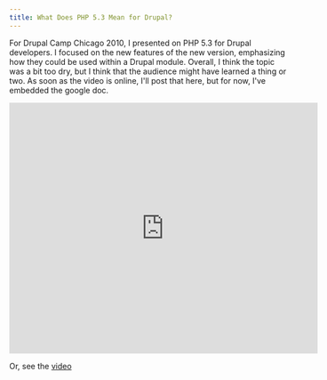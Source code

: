 ```yaml
---
title: What Does PHP 5.3 Mean for Drupal?
---
```


For Drupal Camp Chicago 2010, I presented on PHP 5.3 for Drupal developers. I focused on the new features of the new version, emphasizing how they could be used within a Drupal module. Overall, I think the topic was a bit too dry, but I think that the audience might have learned a thing or two. As soon as the video is online, I'll post that here, but for now, I've embedded the google doc.

<iframe
src="http://docs.google.com/present/embed?id=ds4jgcj_50dtvh4hgc&amp;size=m"
frameborder="0" width="555" height="451" 
style="display: block; margin-left: auto; margin-right: auto;"></iframe>

Or, see the [video](http://www.cdmug.org/node/244)

